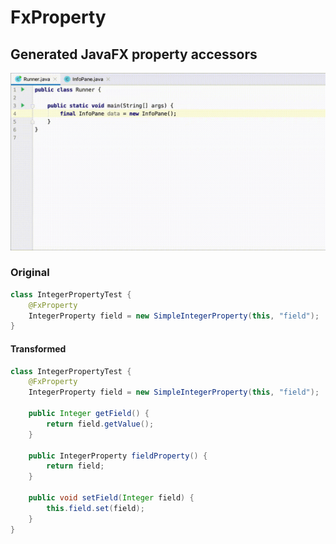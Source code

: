 # FxProperty
## Generated JavaFX property accessors
![](docs/fxproperty-demo.gif)
### Original
```java
class IntegerPropertyTest {
    @FxProperty
    IntegerProperty field = new SimpleIntegerProperty(this, "field");
}
```

#### Transformed
```java
class IntegerPropertyTest {
    @FxProperty
    IntegerProperty field = new SimpleIntegerProperty(this, "field");
    
    public Integer getField() {
        return field.getValue();
    }
    
    public IntegerProperty fieldProperty() {
        return field;
    }
    
    public void setField(Integer field) {
        this.field.set(field);
    }
}
```
